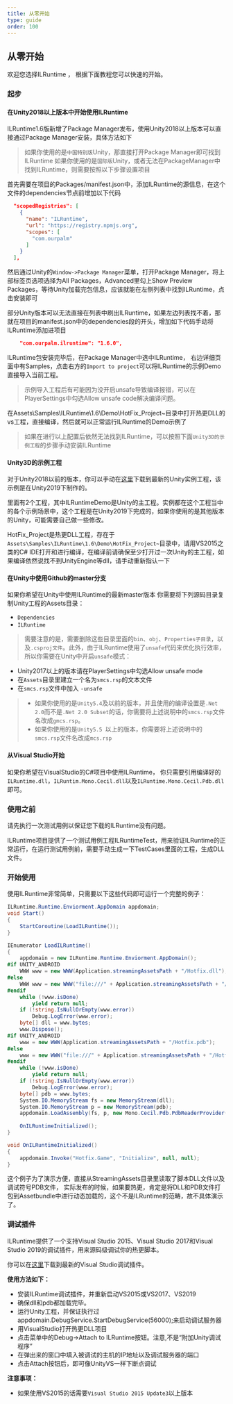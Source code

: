 ```yaml
---
title: 从零开始
type: guide
order: 100
---
```


## 从零开始

欢迎您选择ILRuntime ， 根据下面教程您可以快速的开始。

### 起步

#### **在Unity2018以上版本中开始使用ILRuntime**

ILRuntime1.6版新增了Package Manager发布，使用Unity2018以上版本可以直接通过Package Manager安装，具体方法如下

> 如果你使用的是`中国特别版`Unity，那直接打开Package Manager即可找到ILRuntime
> 如果你使用的是`国际版`Unity，或者无法在PackageManager中找到ILRuntime，则需要按照以下步骤设置项目

首先需要在项目的Packages/manifest.json中，添加ILRuntime的源信息，在这个文件的dependencies节点前增加以下代码
```json
  "scopedRegistries": [
    {
      "name": "ILRuntime",
      "url": "https://registry.npmjs.org",
      "scopes": [
        "com.ourpalm"
      ]
    }
  ],
```
然后通过Unity的`Window->Package Manager`菜单，打开Package Manager，将上部标签页选项选择为All Packages，Advanced里勾上Show Preview Packages，等待Unity加载完包信息，应该就能在左侧列表中找到ILRuntime，点击安装即可

部分Unity版本可以无法直接在列表中刷出ILRuntime，如果左边列表找不着，那就在项目的manifest.json中的dependencies段的开头，增加如下代码手动将ILRuntime添加进项目
```json
    "com.ourpalm.ilruntime": "1.6.0",
```

ILRuntime包安装完毕后，在Package Manager中选中ILRuntime， 右边详细页面中有Samples，点击右方的`Import to project`可以将ILRuntime的示例Demo直接导入当前工程。

>示例导入工程后有可能因为没开启unsafe导致编译报错，可以在PlayerSettings中勾选Allow unsafe code解决编译问题。

在Assets\Samples\ILRuntime\1.6\Demo\HotFix_Project~目录中打开热更DLL的vs工程，直接编译，然后就可以正常运行ILRuntime的Demo示例了

> 如果在进行以上配置后依然无法找到ILRuntime，可以按照下面`Unity3D的示例工程`的步骤手动安装ILRuntime

#### **Unity3D的示例工程**

对于Unity2018以前的版本，你可以手动在[这里](https://github.com/Ourpalm/ILRuntimeU3D)下载到最新的Unity实例工程，该示例是在Unity2019下制作的。

里面有2个工程，其中ILRuntimeDemo是Unity的主工程。实例都在这个工程当中的各个示例场景中，这个工程是在Unity2019下完成的，如果你使用的是其他版本的Unity，可能需要自己做一些修改。

HotFix_Project是热更DLL工程，存在于`Assets\Samples\ILRuntime\1.6\Demo\HotFix_Project~`目录中，请用VS2015之类的C# IDE打开和进行编译，在编译前请确保至少打开过一次Unity的主工程，如果编译依然说找不到UnityEngine等dll，请手动重新指认一下

#### **在Unity中使用Github的master分支**

如果你希望在Unity中使用ILRuntime的最新master版本
你需要将下列源码目录复制Unity工程的Assets目录：

- `Dependencies`
- `ILRuntime`

> 需要注意的是，需要删除这些目录里面的`bin`、`obj`、`Properties子目录`，以及`.csproj文件`。此外，由于ILRuntime使用了`unsafe`代码来优化执行效率，所以你需要在Unity中开启`unsafe`模式：

- Unity2017以上的版本请在PlayerSettings中勾选Allow unsafe mode
- 在`Assets`目录里建立一个名为`smcs.rsp`的文本文件
- 在`smcs.rsp`文件中加入 `-unsafe`

>- 如果你使用的是`Unity5.4`及以前的版本，并且使用的编译设置是`.Net 2.0`而不是`.Net 2.0 Subset`的话，你需要将上述说明中的`smcs.rsp`文件名改成`gmcs.rsp`。
>- 如果你使用的是`Unity5.5 `以上的版本，你需要将上述说明中的`smcs.rsp`文件名改成`mcs.rsp`

#### **从Visual Studio开始**

如果你希望在VisualStudio的C#项目中使用ILRuntime， 你只需要引用编译好的`ILRuntime.dll`，`ILRuntim.Mono.Cecil.dll`以及`ILRuntime.Mono.Cecil.Pdb.dll`即可。

### 使用之前

请先执行一次测试用例以保证您下载的ILRuntime没有问题。

ILRuntime项目提供了一个测试用例工程ILRuntimeTest，用来验证ILRuntime的正常运行，在运行测试用例前，需要手动生成一下TestCases里面的工程，生成DLL文件。

### 开始使用

使用ILRuntime非常简单，只需要以下这些代码即可运行一个完整的例子：

```csharp
ILRuntime.Runtime.Enviorment.AppDomain appdomain;
void Start()
{
    StartCoroutine(LoadILRuntime());
}

IEnumerator LoadILRuntime()
{
    appdomain = new ILRuntime.Runtime.Enviorment.AppDomain();
#if UNITY_ANDROID
    WWW www = new WWW(Application.streamingAssetsPath + "/Hotfix.dll");
#else
    WWW www = new WWW("file:///" + Application.streamingAssetsPath + "/Hotfix.dll");
#endif
    while (!www.isDone)
        yield return null;
    if (!string.IsNullOrEmpty(www.error))
        Debug.LogError(www.error);
    byte[] dll = www.bytes;
    www.Dispose();
#if UNITY_ANDROID
    www = new WWW(Application.streamingAssetsPath + "/Hotfix.pdb");
#else
    www = new WWW("file:///" + Application.streamingAssetsPath + "/Hotfix.pdb");
#endif
    while (!www.isDone)
        yield return null;
    if (!string.IsNullOrEmpty(www.error))
        Debug.LogError(www.error);
    byte[] pdb = www.bytes;
    System.IO.MemoryStream fs = new MemoryStream(dll);
    System.IO.MemoryStream p = new MemoryStream(pdb);
    appdomain.LoadAssembly(fs, p, new Mono.Cecil.Pdb.PdbReaderProvider());    
    
    OnILRuntimeInitialized();
}

void OnILRuntimeInitialized()
{
    appdomain.Invoke("Hotfix.Game", "Initialize", null, null);
}
```

这个例子为了演示方便，直接从StreamingAssets目录里读取了脚本DLL文件以及调试符号PDB文件， 实际发布的时候，如果要热更，肯定是将DLL和PDB文件打包到Assetbundle中进行动态加载的，这个不是ILRuntime的范畴，故不具体演示了。


### 调试插件

ILRuntime提供了一个支持Visual Studio 2015、Visual Studio 2017和Visual Studio 2019的调试插件，用来源码级调试你的热更脚本。

你可以在[这里](https://github.com/Ourpalm/ILRuntime/releases)下载到最新的Visual Studio调试插件。

**使用方法如下：**

- 安装ILRuntime调试插件，并重新启动VS2015或VS2017、VS2019
- 确保dll和pdb都加载完毕。
- 运行Unity工程，并保证执行过appdomain.DebugService.StartDebugService(56000);来启动调试服务器
- 用VisualStudio打开热更DLL项目
- 点击菜单中的Debug->Attach to ILRuntime按钮。注意,不是“附加Unity调试程序”
- 在弹出来的窗口中填入被调试的主机的IP地址以及调试服务器的端口
- 点击Attach按钮后，即可像UnityVS一样下断点调试

**注意事项：**

- 如果使用VS2015的话需要`Visual Studio 2015 Update3`以上版本
